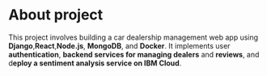 # About project
This project involves building a car dealership management web app using **Django**,**React**,**Node.js**, **MongoDB**, and **Docker**. It implements user **authentication**, **backend services for managing dealers** and **reviews**, and d**eploy a sentiment analysis service on IBM Cloud**. 
